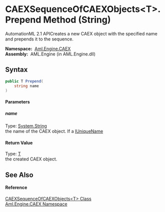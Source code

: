 CAEXSequenceOfCAEXObjects&lt;T>.Prepend Method (String)
=======================================================
AutomationML 2.1 APICreates a new CAEX object with the specified name and prepends it to the sequence.

  **Namespace:**  [Aml.Engine.CAEX][1]  
  **Assembly:**  AML.Engine (in AML.Engine.dll)

Syntax
------

```csharp
public T Prepend(
	string name
)
```

#### Parameters

##### *name*
Type: [System.String][2]  
the name of the CAEX object. If a [IUniqueName][3]

#### Return Value
Type: [T][4]  
the created CAEX object.

See Also
--------

#### Reference
[CAEXSequenceOfCAEXObjects&lt;T> Class][4]  
[Aml.Engine.CAEX Namespace][1]  

[1]: ../README.md
[2]: https://docs.microsoft.com/dotnet/api/system.string
[3]: ../../Aml.Engine.Services.Interfaces/IUniqueName/README.md
[4]: README.md
[5]: https://www.automationml.org
[6]: ../../icons/logoShade.png